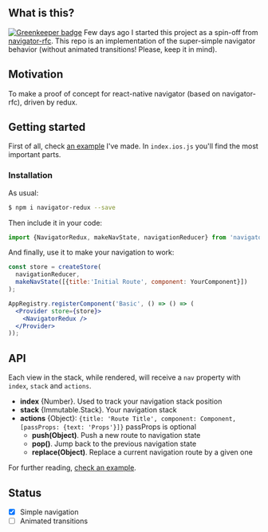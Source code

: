## What is this?

[![Greenkeeper badge](https://badges.greenkeeper.io/Kureev/navigator-redux.svg)](https://greenkeeper.io/)
Few days ago I started this project as a spin-off from [navigator-rfc](https://github.com/ericvicenti/navigation-rfc). This repo is an implementation of the super-simple navigator behavior (without animated transitions! Please, keep it in mind).

## Motivation
To make a proof of concept for react-native navigator (based on navigator-rfc), driven by redux.

## Getting started
First of all, check [an example](https://github.com/Kureev/navigator-redux/tree/master/example/Basic) I've made. In `index.ios.js` you'll find the most important parts.

### Installation
As usual:
```bash
$ npm i navigator-redux --save
```
Then include it in your code:
```js
import {NavigatorRedux, makeNavState, navigationReducer} from 'navigator-redux';
```
And finally, use it to make your navigation to work:
```jsx
const store = createStore(
  navigationReducer,
  makeNavState([{title:'Initial Route', component: YourComponent}])
);

AppRegistry.registerComponent('Basic', () => () => (
  <Provider store={store}>
    <NavigatorRedux />
  </Provider>
));
```

## API
Each view in the stack, while rendered, will receive a `nav` property with `index`, `stack` and `actions`.
- **index** {Number}. Used to track your navigation stack position
- **stack** {Immutable.Stack}. Your navigation stack
- **actions** {Object}: `{title: 'Route Title', component: Component, [passProps: {text: 'Props'}]}` passProps is optional
  - **push(Object)**. Push a new route to navigation state
  - **pop()**. Jump back to the previous navigation state
  - **replace(Object)**. Replace a current navigation route by a given one

For further reading, [check an example](https://github.com/Kureev/navigator-redux/blob/master/example/Basic/Content.js#L50-L66).

## Status
- [x] Simple navigation
- [ ] Animated transitions
